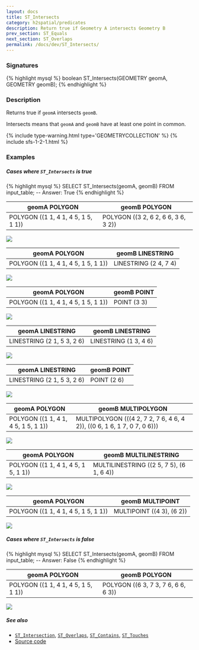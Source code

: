 ```yaml
---
layout: docs
title: ST_Intersects
category: h2spatial/predicates
description: Return true if Geometry A intersects Geometry B
prev_section: ST_Equals
next_section: ST_Overlaps
permalink: /docs/dev/ST_Intersects/
---
```


### Signatures

{% highlight mysql %}
boolean ST_Intersects(GEOMETRY geomA, GEOMETRY geomB);
{% endhighlight %}

### Description

Returns true if `geomA` intersects `geomB`.

Intersects means that `geomA` and `geomB` have at least one point in common.

{% include type-warning.html type='GEOMETRYCOLLECTION' %}
{% include sfs-1-2-1.html %}

### Examples

##### Cases where `ST_Intersects` is true
 
{% highlight mysql %}
SELECT ST_Intersects(geomA, geomB) FROM input_table;
-- Answer:    True
{% endhighlight %}

| geomA POLYGON | geomB POLYGON |
| ----|---- |
| POLYGON ((1 1, 4 1, 4 5, 1 5, 1 1)) | POLYGON ((3 2, 6 2, 6 6, 3 6, 3 2)) |

<img class="displayed" src="../ST_Intersects_1.png"/>

| geomA POLYGON | geomB LINESTRING |
| ----|---- |
| POLYGON ((1 1, 4 1, 4 5, 1 5, 1 1)) | LINESTRING (2 4, 7 4) |

<img class="displayed" src="../ST_Intersects_2.png"/>

| geomA POLYGON | geomB POINT |
| ----|---- |
| POLYGON ((1 1, 4 1, 4 5, 1 5, 1 1)) | POINT (3 3) |

<img class="displayed" src="../ST_Intersects_3.png"/>

| geomA LINESTRING | geomB LINESTRING |
| ----|---- |
| LINESTRING (2 1, 5 3, 2 6) | LINESTRING (1 3, 4 6) |

<img class="displayed" src="../ST_Intersects_4.png"/>

| geomA LINESTRING | geomB POINT |
| ----|---- |
| LINESTRING (2 1, 5 3, 2 6) | POINT (2 6) |

<img class="displayed" src="../ST_Intersects_5.png"/>

| geomA POLYGON | geomB MULTIPOLYGON |
| ----|---- |
| POLYGON ((1 1, 4 1, 4 5, 1 5, 1 1)) | MULTIPOLYGON (((4 2, 7 2, 7 6, 4 6, 4 2)), ((0 6, 1 6, 1 7, 0 7, 0 6))) |

<img class="displayed" src="../ST_Intersects_6.png"/>

| geomA POLYGON | geomB MULTILINESTRING |
| ----|---- |
| POLYGON ((1 1, 4 1, 4 5, 1 5, 1 1)) | MULTILINESTRING ((2 5, 7 5), (6 1, 6 4)) |

<img class="displayed" src="../ST_Intersects_7.png"/>

| geomA POLYGON | geomB MULTIPOINT |
| ----|---- |
| POLYGON ((1 1, 4 1, 4 5, 1 5, 1 1)) | MULTIPOINT ((4 3), (6 2)) |

<img class="displayed" src="../ST_Intersects_8.png"/>

##### Cases where `ST_Intersects` is false
 
{% highlight mysql %}
SELECT ST_Intersects(geomA, geomB) FROM input_table;
-- Answer:    False
{% endhighlight %}

| geomA POLYGON | geomB POLYGON |
| ----|---- |
| POLYGON ((1 1, 4 1, 4 5, 1 5, 1 1)) | POLYGON ((6 3, 7 3, 7 6, 6 6, 6 3)) |

<img class="displayed" src="../ST_Intersects_9.png"/>

##### See also

* [`ST_Intersection`](../ST_Intersection), [`ST_Overlaps`](../ST_Overlaps), [`ST_Contains`](../ST_Contains), [`ST_Touches`](../ST_Touches)
* <a href="https://github.com/irstv/H2GIS/blob/master/h2spatial/src/main/java/org/h2gis/h2spatial/internal/function/spatial/predicates/ST_Intersects.java" target="_blank">Source code</a>
